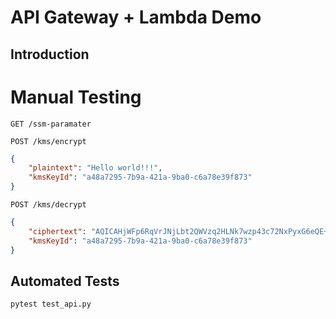 # API Gateway + Lambda Demo

## Introduction

# Manual Testing

`GET /ssm-paramater`

`POST /kms/encrypt`
```json
{
    "plaintext": "Hello world!!!",
    "kmsKeyId": "a48a7295-7b9a-421a-9ba0-c6a78e39f873"
}
```

`POST /kms/decrypt`
```json
{
    "ciphertext": "AQICAHjWFp6RqVrJNjLbt2QWVzq2HLNk7wzp43c72NxPyxG6eQE+y8Tf+vVho4NZsgJhJGd6AAAAcjBwBgkqhkiG9w0BBwagYzBhAgEAMFwGCSqGSIb3DQEHATAeBglghkgBZQMEAS4wEQQMT64F5yW563mmONU6AgEQgC+u/yMj+zBbniFLjMW/yyxbW9aQ2psj9XY2jparsRcWFtpe1vB4p1sOJ2KArAIZjA==",
    "kmsKeyId": "a48a7295-7b9a-421a-9ba0-c6a78e39f873"
}
```


## Automated Tests

```
pytest test_api.py
```
